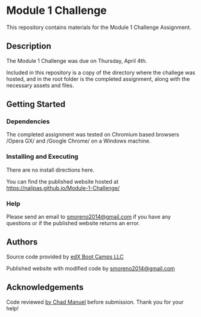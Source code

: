 # Module 1 Challenge

This repository contains materials for the Module 1 Challenge Assignment.

## Description

The Module 1 Challenge was due on Thursday, April 4th. 

Included in this repository is a copy of the directory where the challege was hosted, and in the root folder is the completed assignment, along with the necessary assets and files.

## Getting Started

### Dependencies

The completed assignment was tested on Chromium based browsers /Opera GX/ and /Google Chrome/ on a Windows machine.

### Installing and Executing

There are no install directions here.

You can find the published website hosted at https://nalipas.github.io/Module-1-Challenge/

### Help

Please send an email to [smoreno2014\@gmail.com](mailto:smoreno2014@gmail.com?subject=Help) if you have any questions or if the published website returns an error.

## Authors

Source code provided by [edX Boot Camps LLC](https://www.edx.org/boot-camps)

Published website with modified code by [smoreno2014\@gmail.com](mailto:smoreno2014@gmail.com?subject=Help)

## Acknowledgements

Code reviewed [by Chad Manuel](https://github.com/chdclar16) before submission. Thank you for your help!
